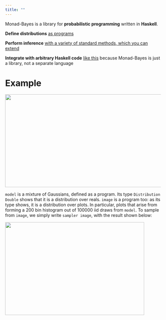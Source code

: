 ```yaml
---
title: ""
---
```


Monad-Bayes is a library for **probabilistic programming** written in **Haskell**.

**Define distributions** [as programs](../Introduction.html)

**Perform inference** [with a variety of standard methods, which you can extend](/tutorials.html) 

**Integrate with arbitrary Haskell code** [like this](/examples.html) because Monad-Bayes is just a library, not a separate language

<!-- ```haskell
example :: Distribution Histogram
example = fmap histogram (replicateM 1000 (normal 0 1))
``` -->

# Example


<img src="../images/code_example.png" 
     width="720" 
     height="300" />

`model` is a mixture of Gaussians, defined as a program. Its type `Distribution Double` shows that it is a distribution over reals. `image` is a program too: as its type shows, it is a distribution over plots. In particular, plots that arise from forming a 200 bin histogram out of 100000 iid draws from `model`. To sample from `image`, we simply write `sampler image`, with the result shown below:


<img src="../images/plot.png" 
     width="450" 
     height="300" />

<!-- <html>
   <head>
   </head>

   <body>
      <div style = "position:relative; left:480px; top:2px; background-color:white;">
         
         
   </body>

</html>
<img src="../images/randomwalk.png" 
     width="400" 
     height="500" /> -->

<!-- (A sample from a distribution over diagrams, built by transforming a distribution over infinite lists, i.e. a random walk) -->
<!-- ](../randomwalk.png) -->
<!-- - why draw a sample and then make a plot when you can just define a distribution over plots instead (see todo). Sample from distributions over JSONs (see todo) or diagrams
- distributions over infinite (lazily evaluated) lists  are great for non-parametrics (see todo)
- build state space models as streams using `pipes`

inference methods are built modularly:

- write a particle filter that performs an MH step after every resampling step in one line (see todo) -->


